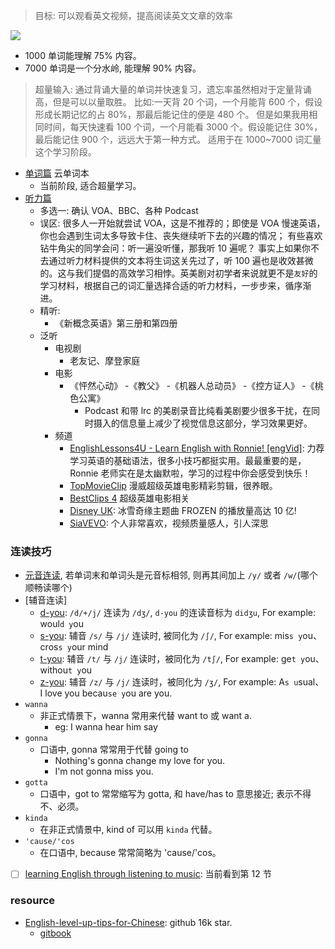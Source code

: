 > 目标: 可以观看英文视频，提高阅读英文文章的效率

![](http://with.muyunyun.cn/02b02b787e23b6233d63a2fbf798d1a0.jpg)

* 1000 单词能理解 75% 内容。
* 7000 单词是一个分水岭, 能理解 90% 内容。

> 超量输入: 通过背诵大量的单词并快速复习，遗忘率虽然相对于定量背诵高，但是可以以量取胜。 比如:一天背 20 个词，一个月能背 600 个，假设形成长期记忆的占 80%，那最后能记住的便是 480 个。 但是如果我用相同时间，每天快速看 100 个词，一个月能看 3000 个。假设能记住 30%，最后能记住 900 个，远远大于第一种方式。 适用于在 1000~7000 词汇量这个学习阶段。

* [单词篇](https://byoungd.gitbook.io/english-level-up-tips/part-i/2-vocabulary) 云单词本
  * 当前阶段, 适合超量学习。
* [听力篇](https://byoungd.gitbook.io/english-level-up-tips/part-i/3-listening)
  * 多选一: 确认 VOA、BBC、各种 Podcast
  * 误区: 很多人一开始就尝试 VOA，这是不推荐的；即使是 VOA 慢速英语，你也会遇到生词太多导致卡住、丧失继续听下去的兴趣的情况； 有些喜欢钻牛角尖的同学会问：听一遍没听懂，那我听 10 遍呢？ 事实上如果你不去通过听力材料提供的文本将生词这关先过了，听 100 遍也是收效甚微的。这与我们提倡的高效学习相悖。英美剧对初学者来说就更不是`友好`的学习材料，根据自己的词汇量选择合适的听力材料，一步步来，循序渐进。
  * 精听:
    * 《新概念英语》第三册和第四册
  * 泛听
    * 电视剧
      * 老友记、摩登家庭
    * 电影
      * 《怦然心动》 -《教父》 -《机器人总动员》 -《控方证人》 -《桃色公寓》
        * Podcast 和带 lrc 的美剧录音比纯看美剧要少很多干扰，在同时摄入的信息量上减少了视觉信息这部分，学习效果更好。
    * 频道
      * [EnglishLessons4U - Learn English with Ronnie! [engVid]](https://www.youtube.com/c/engvidRonnie/videos): 力荐 学习英语的基础语法，很多小技巧都挺实用。最最重要的是，Ronnie 老师实在是太幽默啦，学习的过程中你会感受到快乐！
      * [TopMovieClip](https://www.youtube.com/channel/UClVbhSLxwws-KSsPKz135bw) 漫威超级英雄电影精彩剪辑，很养眼。
      * [BestClips 4](https://www.youtube.com/channel/UC8BQGqcCSFq6RC9feEGUGFA) 超级英雄电影相关
      * [Disney UK](https://www.youtube.com/channel/UCQphRgAhj5UxktrQNP3WF5g): 冰雪奇缘主题曲 FROZEN 的播放量高达 10 亿!
      * [SiaVEVO](https://www.youtube.com/channel/UCmKdSrwf1e8coqAzUsrVHZw): 个人非常喜欢，视频质量感人，引人深思

### 连读技巧

* [元音连读](https://mp.weixin.qq.com/s?__biz=MzI5ODE3NDQ0OQ==&mid=100000160&idx=1&sn=c7247b9fadb68c91d6338200d13c08d3&scene=19#wechat_redirect), 若单词末和单词头是元音标相邻, 则再其间加上 `/y/` 或者 `/w/`(哪个顺畅读哪个)
* [辅音连读]
  * [d-you](https://mp.weixin.qq.com/s?__biz=MzI5ODE3NDQ0OQ==&mid=100000166&idx=1&sn=69662dcba92ff228c790eea0f70c591d&scene=19#wechat_redirect): `/d/+/j/` 连读为 `/dʒ/`, `d-you` 的连读音标为 `didʒu`, For example: woul`d y`ou
  * [s-you](https://mp.weixin.qq.com/s?__biz=MzI5ODE3NDQ0OQ==&mid=100000175&idx=1&sn=ae7480dc72f5f44d60dab9d2ac73de6b&scene=19#wechat_redirect): 辅音 `/s/` 与 `/j/` 连读时, 被同化为 `/∫/`, For example: mis`s y`ou、cros`s y`our mind
  * [t-you](https://mp.weixin.qq.com/s?__biz=MzI5ODE3NDQ0OQ==&mid=100000252&idx=1&sn=073056ac9cf5880748031cc6b797a53d&scene=19#wechat_redirect): 辅音 `/t/` 与 `/j/` 连读时，被同化为 `/t∫/`, For example: ge`t y`ou、withou`t y`ou
  * [z-you](https://mp.weixin.qq.com/s?__biz=MzI5ODE3NDQ0OQ==&mid=100000271&idx=1&sn=af737ffae12ad46bc522acd38d3d258e&scene=19#wechat_redirect): 辅音 `/z/` 与 `/j/` 连读时，被同化为 `/ʒ/`, For example: A`s u`sual、I love you becau`se y`ou are you.
* `wanna`
  * 非正式情景下，wanna 常用来代替 want to 或 want a.
    * eg: I wanna hear him say
* `gonna`
  * 口语中, gonna 常常用于代替 going to
    * Nothing's gonna change my love for you.
    * I'm not gonna miss you.
* `gotta`
  * 口语中，got to 常常缩写为 gotta, 和 have/has to 意思接近; 表示不得不、必须。
* `kinda`
  * 在非正式情景中, kind of 可以用 `kinda` 代替。
* `'cause/'cos`
  * 在口语中, because 常常简略为 'cause/'cos。

- [ ] [learning English through listening to music](http://mp.weixin.qq.com/mp/homepage?__biz=MzI5ODE3NDQ0OQ==&hid=2&sn=9b6dd88b8303196473c2a6c28b995c42&scene=25#wechat_redirect): 当前看到第 12 节

### resource

- [English-level-up-tips-for-Chinese](https://github.com/byoungd/English-level-up-tips-for-Chinese): github 16k star.
  - [gitbook](https://byoungd.gitbook.io/english-level-up-tips/)